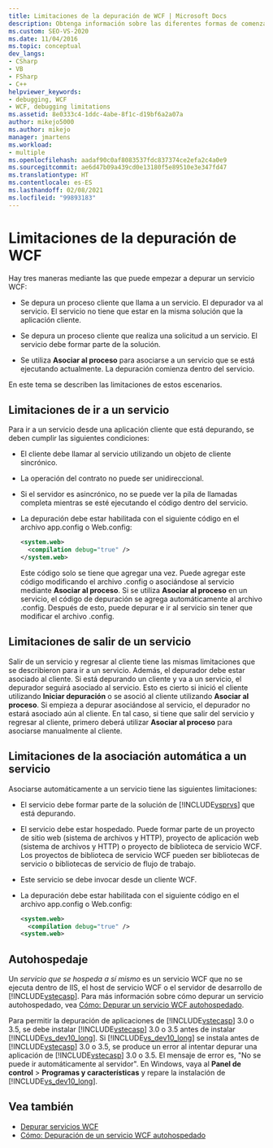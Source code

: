 ```yaml
---
title: Limitaciones de la depuración de WCF | Microsoft Docs
description: Obtenga información sobre las diferentes formas de comenzar a depurar un servicio WCF, las condiciones necesarias y las limitaciones de la depuración.
ms.custom: SEO-VS-2020
ms.date: 11/04/2016
ms.topic: conceptual
dev_langs:
- CSharp
- VB
- FSharp
- C++
helpviewer_keywords:
- debugging, WCF
- WCF, debugging limitations
ms.assetid: 8e0333c4-1ddc-4abe-8f1c-d19bf6a2a07a
author: mikejo5000
ms.author: mikejo
manager: jmartens
ms.workload:
- multiple
ms.openlocfilehash: aadaf90c0af8083537fdc837374ce2efa2c4a0e9
ms.sourcegitcommit: ae6d47b09a439cd0e13180f5e89510e3e347fd47
ms.translationtype: HT
ms.contentlocale: es-ES
ms.lasthandoff: 02/08/2021
ms.locfileid: "99893183"
---
```

# <a name="limitations-on-wcf-debugging"></a>Limitaciones de la depuración de WCF
Hay tres maneras mediante las que puede empezar a depurar un servicio WCF:

- Se depura un proceso cliente que llama a un servicio. El depurador va al servicio. El servicio no tiene que estar en la misma solución que la aplicación cliente.

- Se depura un proceso cliente que realiza una solicitud a un servicio. El servicio debe formar parte de la solución.

- Se utiliza **Asociar al proceso** para asociarse a un servicio que se está ejecutando actualmente. La depuración comienza dentro del servicio.

En este tema se describen las limitaciones de estos escenarios.

## <a name="limitations-on-stepping-into-a-service"></a>Limitaciones de ir a un servicio
 Para ir a un servicio desde una aplicación cliente que está depurando, se deben cumplir las siguientes condiciones:

- El cliente debe llamar al servicio utilizando un objeto de cliente sincrónico.

- La operación del contrato no puede ser unidireccional.

- Si el servidor es asincrónico, no se puede ver la pila de llamadas completa mientras se esté ejecutando el código dentro del servicio.

- La depuración debe estar habilitada con el siguiente código en el archivo app.config o Web.config:

    ```xml
    <system.web>
      <compilation debug="true" />
    </system.web>
    ```

     Este código solo se tiene que agregar una vez. Puede agregar este código modificando el archivo .config o asociándose al servicio mediante **Asociar al proceso**. Si se utiliza **Asociar al proceso** en un servicio, el código de depuración se agrega automáticamente al archivo .config. Después de esto, puede depurar e ir al servicio sin tener que modificar el archivo .config.

## <a name="limitations-on-stepping-out-of-a-service"></a>Limitaciones de salir de un servicio
 Salir de un servicio y regresar al cliente tiene las mismas limitaciones que se describieron para ir a un servicio. Además, el depurador debe estar asociado al cliente. Si está depurando un cliente y va a un servicio, el depurador seguirá asociado al servicio. Esto es cierto si inició el cliente utilizando **Iniciar depuración** o se asoció al cliente utilizando **Asociar al proceso**. Si empieza a depurar asociándose al servicio, el depurador no estará asociado aún al cliente. En tal caso, si tiene que salir del servicio y regresar al cliente, primero deberá utilizar **Asociar al proceso** para asociarse manualmente al cliente.

## <a name="limitations-on-automatic-attach-to-a-service"></a>Limitaciones de la asociación automática a un servicio
 Asociarse automáticamente a un servicio tiene las siguientes limitaciones:

- El servicio debe formar parte de la solución de [!INCLUDE[vsprvs](../code-quality/includes/vsprvs_md.md)] que está depurando.

- El servicio debe estar hospedado. Puede formar parte de un proyecto de sitio web (sistema de archivos y HTTP), proyecto de aplicación web (sistema de archivos y HTTP) o proyecto de biblioteca de servicio WCF. Los proyectos de biblioteca de servicio WCF pueden ser bibliotecas de servicio o bibliotecas de servicio de flujo de trabajo.

- Este servicio se debe invocar desde un cliente WCF.

- La depuración debe estar habilitada con el siguiente código en el archivo app.config o Web.config:

  ```xml
  <system.web>
    <compilation debug="true" />
  <system.web>
  ```

## <a name="self-hosting"></a>Autohospedaje
 Un *servicio que se hospeda a sí mismo* es un servicio WCF que no se ejecuta dentro de IIS, el host de servicio WCF o el servidor de desarrollo de [!INCLUDE[vstecasp](../code-quality/includes/vstecasp_md.md)]. Para más información sobre cómo depurar un servicio autohospedado, vea [Cómo: Depurar un servicio WCF autohospedado](../debugger/how-to-debug-a-self-hosted-wcf-service.md).

 Para permitir la depuración de aplicaciones de [!INCLUDE[vstecasp](../code-quality/includes/vstecasp_md.md)] 3.0 o 3.5, se debe instalar [!INCLUDE[vstecasp](../code-quality/includes/vstecasp_md.md)] 3.0 o 3.5 antes de instalar [!INCLUDE[vs_dev10_long](../code-quality/includes/vs_dev10_long_md.md)]. Si [!INCLUDE[vs_dev10_long](../code-quality/includes/vs_dev10_long_md.md)] se instala antes de [!INCLUDE[vstecasp](../code-quality/includes/vstecasp_md.md)] 3.0 o 3.5, se produce un error al intentar depurar una aplicación de [!INCLUDE[vstecasp](../code-quality/includes/vstecasp_md.md)] 3.0 o 3.5. El mensaje de error es, "No se puede ir automáticamente al servidor". En Windows, vaya al **Panel de control** > **Programas y características** y repare la instalación de [!INCLUDE[vs_dev10_long](../code-quality/includes/vs_dev10_long_md.md)].

## <a name="see-also"></a>Vea también
- [Depurar servicios WCF](../debugger/debugging-wcf-services.md)
- [Cómo: Depuración de un servicio WCF autohospedado](../debugger/how-to-debug-a-self-hosted-wcf-service.md)
